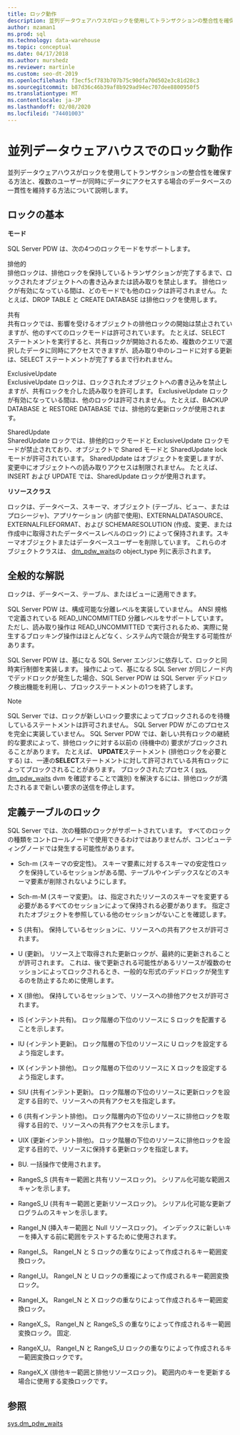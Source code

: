 ```yaml
---
title: ロック動作
description: 並列データウェアハウスがロックを使用してトランザクションの整合性を確保する方法と、複数のユーザーが同時にデータにアクセスする場合のデータベースの一貫性を維持する方法について説明します。
author: mzaman1
ms.prod: sql
ms.technology: data-warehouse
ms.topic: conceptual
ms.date: 04/17/2018
ms.author: murshedz
ms.reviewer: martinle
ms.custom: seo-dt-2019
ms.openlocfilehash: f3ecf5cf783b707b75c90dfa70d502e3c81d28c3
ms.sourcegitcommit: b87d36c46b39af8b929ad94ec707dee8800950f5
ms.translationtype: MT
ms.contentlocale: ja-JP
ms.lasthandoff: 02/08/2020
ms.locfileid: "74401003"
---
```

# <a name="locking-behavior-in-parallel-data-warehouse"></a>並列データウェアハウスでのロック動作
並列データウェアハウスがロックを使用してトランザクションの整合性を確保する方法と、複数のユーザーが同時にデータにアクセスする場合のデータベースの一貫性を維持する方法について説明します。  
  
## <a name="Basics"></a>ロックの基本  
**モード**  
  
SQL Server PDW は、次の4つのロックモードをサポートします。  
  
排他的  
排他ロックは、排他ロックを保持しているトランザクションが完了するまで、ロックされたオブジェクトへの書き込みまたは読み取りを禁止します。 排他ロックが有効になっている間は、どのモードでも他のロックは許可されません。 たとえば、DROP TABLE と CREATE DATABASE は排他ロックを使用します。  
  
共有  
共有ロックでは、影響を受けるオブジェクトの排他ロックの開始は禁止されていますが、他のすべてのロックモードは許可されています。 たとえば、SELECT ステートメントを実行すると、共有ロックが開始されるため、複数のクエリで選択したデータに同時にアクセスできますが、読み取り中のレコードに対する更新は、SELECT ステートメントが完了するまで行われません。  
  
ExclusiveUpdate  
ExclusiveUpdate ロックは、ロックされたオブジェクトへの書き込みを禁止しますが、共有ロックを介した読み取りを許可します。 ExclusiveUpdate ロックが有効になっている間は、他のロックは許可されません。 たとえば、BACKUP DATABASE と RESTORE DATABASE では、排他的な更新ロックが使用されます。  
  
SharedUpdate  
SharedUpdate ロックでは、排他的ロックモードと ExclusiveUpdate ロックモードが禁止されており、オブジェクトで Shared モードと SharedUpdate lock モードが許可されています。 SharedUpdate はオブジェクトを変更しますが、変更中にオブジェクトへの読み取りアクセスは制限されません。 たとえば、INSERT および UPDATE では、SharedUpdate ロックが使用されます。  
  
**リソースクラス**  
  
ロックは、データベース、スキーマ、オブジェクト (テーブル、ビュー、またはプロシージャ)、アプリケーション (内部で使用)、EXTERNALDATASOURCE、EXTERNALFILEFORMAT、および SCHEMARESOLUTION (作成、変更、または作成中に取得されたデータベースレベルのロック) によって保持されます。スキーマオブジェクトまたはデータベースユーザーを削除しています。 これらのオブジェクトクラスは、 [dm_pdw_waits](../relational-databases/system-dynamic-management-views/sys-dm-pdw-waits-transact-sql.md)の object_type 列に表示されます。  
  
## <a name="Remarks"></a>全般的な解説  
ロックは、データベース、テーブル、またはビューに適用できます。  
  
SQL Server PDW は、構成可能な分離レベルを実装していません。 ANSI 規格で定義されている READ_UNCOMMITTED 分離レベルをサポートしています。 ただし、読み取り操作は READ_UNCOMMITTED で実行されるため、実際に発生するブロッキング操作はほとんどなく、システム内で競合が発生する可能性があります。  
  
SQL Server PDW は、基になる SQL Server エンジンに依存して、ロックと同時実行制御を実装します。 操作によって、基になる SQL Server が同じノード内でデッドロックが発生した場合、SQL Server PDW は SQL Server デッドロック検出機能を利用し、ブロックステートメントの1つを終了します。  
  
> [!NOTE]  
> SQL Server では、ロックが新しいロック要求によってブロックされるのを待機しているステートメントは許可されません。 SQL Server PDW がこのプロセスを完全に実装していません。 SQL Server PDW では、新しい共有ロックの継続的な要求によって、排他ロックに対する以前の (待機中の) 要求がブロックされることがあります。 たとえば、 **UPDATE**ステートメント (排他ロックを必要とする) は、一連の**SELECT**ステートメントに対して許可されている共有ロックによってブロックされることがあります。 ブロックされたプロセス ( [sys. dm_pdw_waits](../relational-databases/system-dynamic-management-views/sys-dm-pdw-waits-transact-sql.md) dvm を確認することで識別) を解決するには、排他ロックが満たされるまで新しい要求の送信を停止します。  
  
## <a name="lock-definition-table"></a>定義テーブルのロック  
SQL Server では、次の種類のロックがサポートされています。 すべてのロックの種類をコントロールノードで使用できるわけではありませんが、コンピューティングノードでは発生する可能性があります。  
  
-   Sch-m (スキーマの安定性)。 スキーマ要素に対するスキーマの安定性ロックを保持しているセッションがある間、テーブルやインデックスなどのスキーマ要素が削除されないようにします。  
  
-   Sch-m-M (スキーマ変更)。 は、指定されたリソースのスキーマを変更する必要があるすべてのセッションによって保持される必要があります。 指定されたオブジェクトを参照している他のセッションがないことを確認します。  
  
-   S (共有)。 保持しているセッションに、リソースへの共有アクセスが許可されます。  
  
-   U (更新)。 リソース上で取得された更新ロックが、最終的に更新されることが許可されます。 これは、後で更新される可能性があるリソースが複数のセッションによってロックされるとき、一般的な形式のデッドロックが発生するのを防止するために使用します。  
  
-   X (排他)。 保持しているセッションで、リソースへの排他アクセスが許可されます。  
  
-   IS (インテント共有)。 ロック階層の下位のリソースに S ロックを配置することを示します。  
  
-   IU (インテント更新)。 ロック階層の下位のリソースに U ロックを設定するよう指定します。  
  
-   IX (インテント排他)。 ロック階層の下位のリソースに X ロックを設定するよう指定します。  
  
-   SIU (共有インテント更新)。 ロック階層の下位のリソースに更新ロックを設定する目的で、リソースへの共有アクセスを指定します。  
  
-   6 (共有インテント排他)。 ロック階層内の下位のリソースに排他ロックを取得する目的で、リソースへの共有アクセスを示します。  
  
-   UIX (更新インテント排他)。 ロック階層の下位のリソースに排他ロックを設定する目的で、リソースに保持する更新ロックを指定します。  
  
-   BU. 一括操作で使用されます。  
  
-   RangeS_S (共有キー範囲と共有リソースロック)。 シリアル化可能な範囲スキャンを示します。  
  
-   RangeS_U (共有キー範囲と更新リソースロック)。 シリアル化可能な更新プログラムのスキャンを示します。  
  
-   RangeI_N (挿入キー範囲と Null リソースロック)。 インデックスに新しいキーを挿入する前に範囲をテストするために使用されます。  
  
-   RangeI_S。 RangeI_N と S ロックの重なりによって作成されるキー範囲変換ロック。  
  
-   RangeI_U。 RangeI_N と U ロックの重複によって作成されるキー範囲変換ロック。  
  
-   RangeI_X。 RangeI_N と X ロックの重なりによって作成されるキー範囲変換ロック。  
  
-   RangeX_S。 RangeI_N と RangeS_S の重なりによって作成されるキー範囲変換ロック。 固定.  
  
-   RangeX_U。 RangeI_N と RangeS_U ロックの重なりによって作成されるキー範囲変換ロックです。  
  
-   RangeX_X (排他キー範囲と排他リソースロック)。 範囲内のキーを更新する場合に使用する変換ロックです。  
  
## <a name="see-also"></a>参照  
<!-- MISSING LINKS 
[Common Metadata Query Examples &#40;SQL Server PDW&#41;](../sqlpdw/common-metadata-query-examples-sql-server-pdw.md)  
-->
[sys.dm_pdw_waits](../relational-databases/system-dynamic-management-views/sys-dm-pdw-waits-transact-sql.md)  
  
